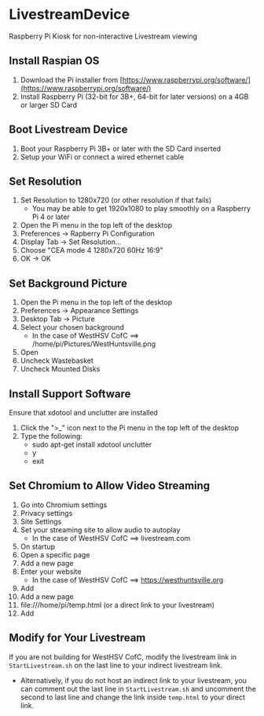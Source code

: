 # LivestreamDevice
Raspberry Pi Kiosk for non-interactive Livestream viewing

## Install Raspian OS
1. Download the Pi installer from [https://www.raspberrypi.org/software/](https://www.raspberrypi.org/software/)
1. Install Raspberry Pi (32-bit for 3B+, 64-bit for later versions) on a 4GB or larger SD Card

## Boot Livestream Device
1. Boot your Raspberry Pi 3B+ or later with the SD Card inserted
1. Setup your WiFi or connect a wired ethernet cable

## Set Resolution
1. Set Resolution to 1280x720 (or other resolution if that fails)
   * You may be able to get 1920x1080 to play smoothly on a Raspberry Pi 4 or later
1. Open the Pi menu in the top left of the desktop
1. Preferences -> Rapberry Pi Configuration
1. Display Tab -> Set Resolution...
1. Choose "CEA mode 4 1280x720 60Hz 16:9"
1. OK -> OK

## Set Background Picture
1. Open the Pi menu in the top left of the desktop
1. Preferences -> Appearance Settings
1. Desktop Tab -> Picture
1. Select your chosen background
   * In the case of WestHSV CofC ==> /home/pi/Pictures/WestHuntsville.png
1. Open
1. Uncheck Wastebasket
1. Uncheck Mounted Disks

## Install Support Software
Ensure that xdotool and unclutter are installed
1. Click the ">_" icon next to the Pi menu in the top left of the desktop
1. Type the following:
   * sudo apt-get install xdotool unclutter
   * y
   * exit

## Set Chromium to Allow Video Streaming
1. Go into Chromium settings
1. Privacy settings
1. Site Settings
1. Set your streaming site to allow audio to autoplay
   * In the case of WestHSV CofC ==> livestream.com
1. On startup
1. Open a specific page
1. Add a new page
1. Enter your website
   * In the case of WestHSV CofC ==> https://westhuntsville.org
1. Add
1. Add a new page
1. file:///home/pi/temp.html (or a direct link to your livestream)
1. Add

## Modify for Your Livestream
If you are not building for WestHSV CofC, modify the livestream link in `StartLivestream.sh` on the last line to your indirect livestream link.
*  Alternatively, if you do not host an indirect link to your livestream, you can comment out the last line in `StartLivestream.sh` and uncomment the second to last line and change the link inside `temp.html` to your direct link.

